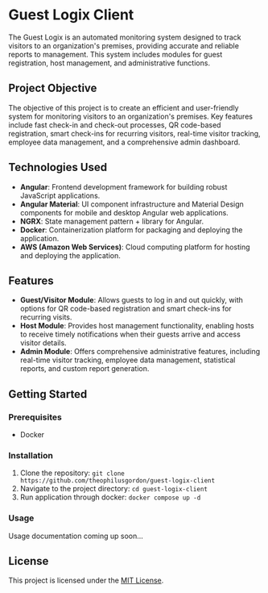 # Guest Logix Client

The Guest Logix is an automated monitoring system designed to track visitors to an organization's premises, providing accurate and reliable reports to management. This system includes modules for guest registration, host management, and administrative functions.

## Project Objective

The objective of this project is to create an efficient and user-friendly system for monitoring visitors to an organization's premises. Key features include fast check-in and check-out processes, QR code-based registration, smart check-ins for recurring visitors, real-time visitor tracking, employee data management, and a comprehensive admin dashboard.

## Technologies Used

- **Angular**: Frontend development framework for building robust JavaScript applications.
- **Angular Material**: UI component infrastructure and Material Design components for mobile and desktop Angular web applications.
- **NGRX**: State management pattern + library for Angular.
- **Docker**: Containerization platform for packaging and deploying the application.
- **AWS (Amazon Web Services)**: Cloud computing platform for hosting and deploying the application.

## Features

- **Guest/Visitor Module**: Allows guests to log in and out quickly, with options for QR code-based registration and smart check-ins for recurring visits.
- **Host Module**: Provides host management functionality, enabling hosts to receive timely notifications when their guests arrive and access visitor details.
- **Admin Module**: Offers comprehensive administrative features, including real-time visitor tracking, employee data management, statistical reports, and custom report generation.

## Getting Started

### Prerequisites

- Docker

### Installation

1. Clone the repository: `git clone https://github.com/theophilusgordon/guest-logix-client`
2. Navigate to the project directory: `cd guest-logix-client`
3. Run application through docker: `docker compose up -d`

### Usage

Usage documentation coming up soon...


## License

This project is licensed under the [MIT License](link-to-license).
